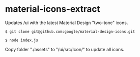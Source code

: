 # material-icons-extract

Updates /ui with the latest Material Design "two-tone" icons.

`$ git clone git@github.com:google/material-design-icons.git`

`$ node index.js`

Copy folder "./assets" to "/ui/src/Icon/" to update all icons.
